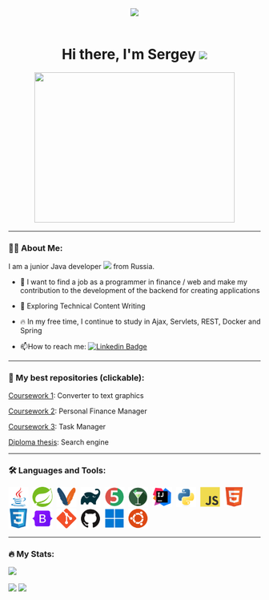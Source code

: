 <div id="header" align="center">
  <img src="https://media.giphy.com/media/M9gbBd9nbDrOTu1Mqx/giphy.gif" width="100"/>
</div>

<div id="badges" align="center">
  <img src="https://komarev.com/ghpvc/?username=sng78&style=flat-square&color=blue" alt=""/>
  <h1>
    Hi there, I'm Sergey
    <img src="https://media.giphy.com/media/hvRJCLFzcasrR4ia7z/giphy.gif" width="30px"/>
  </h1>
</div>

<div align="center">
  <img src="https://media.giphy.com/media/R03zWv5p1oNSQd91EP/giphy.gif" width="400" height="300"/>
</div>

---

### :man_technologist: About Me:

I am a junior Java developer <img src="https://media.giphy.com/media/WUlplcMpOCEmTGBtBW/giphy.gif" width="30"> from Russia.

- :telescope: I want to find a job as a programmer in finance / web and make my contribution to the development of the backend for creating applications

- :seedling: Exploring Technical Content Writing

- :fire: In my free time, I continue to study in Ajax, Servlets, REST, Docker and Spring

- :mailbox:How to reach me: [![Linkedin Badge](https://img.shields.io/badge/-Linkedin-blue?style=flat&logo=Linkedin&logoColor=white)](https://www.linkedin.com/in/sergei-gorbachev/)

---

### :bookmark_tabs: My best repositories (clickable):

[Coursework 1](https://github.com/sng78/Converter): Converter to text graphics

[Coursework 2](https://github.com/sng78/FinanceManager): Personal Finance Manager

[Coursework 3](https://github.com/sng78/TaskManager): Task Manager

[Diploma thesis](https://github.com/sng78/pcs-final-diplom): Search engine

---

### :hammer_and_wrench: Languages and Tools:
<div>
  <img src="https://github.com/devicons/devicon/blob/master/icons/java/java-original.svg" title="Java" alt="Java" width="40" height="40"/>&nbsp;
  <img src="https://github.com/devicons/devicon/blob/master/icons/spring/spring-original.svg" title="Spring" alt="Spring" width="40" height="40"/>&nbsp;
  <img src="https://github.com/sng78/SVG-icons/blob/main/Maven.svg" title="Maven" alt="Maven" width="40" height="40"/>&nbsp;
  <img src="https://github.com/devicons/devicon/blob/master/icons/gradle/gradle-plain.svg" title="Gradle" alt="Gradle" width="40" height="40"/>&nbsp;
  <img src="https://github.com/sng78/SVG-icons/blob/main/JUnit5.svg" title="JUnit5" alt="JUnit5" width="40" height="40"/>&nbsp;
  <img src="https://github.com/sng78/SVG-icons/blob/main/Mockito.svg" title="Mockito" alt="Mockito" width="40" height="40"/>&nbsp;
  <img src="https://github.com/devicons/devicon/blob/master/icons/intellij/intellij-original.svg" title="IntelliJ IDEA" alt="IntelliJ IDEA" width="40" height="40"/>&nbsp;
  <img src="https://github.com/devicons/devicon/blob/master/icons/python/python-original.svg" title="Python" alt="Python" width="40" height="40"/>&nbsp;
  <img src="https://github.com/devicons/devicon/blob/master/icons/javascript/javascript-original.svg" title="Javascript" alt="Javascript" width="40" height="40"/>&nbsp;
  <img src="https://github.com/devicons/devicon/blob/master/icons/html5/html5-original.svg" title="HTML5" alt="HTML5" width="40" height="40"/>&nbsp;
  <img src="https://github.com/devicons/devicon/blob/master/icons/css3/css3-original.svg" title="CSS3" alt="CSS3" width="40" height="40"/>&nbsp;
  <img src="https://github.com/devicons/devicon/blob/master/icons/bootstrap/bootstrap-original.svg" title="Bootstrap" alt="Bootstrap" width="40" height="40"/>&nbsp;
  <img src="https://github.com/devicons/devicon/blob/master/icons/git/git-original.svg" title="Git" alt="Git" width="40" height="40"/>&nbsp;
  <img src="https://github.com/devicons/devicon/blob/master/icons/github/github-original.svg" title="GitHub" alt="GitHub" width="40" height="40"/>&nbsp;
  <img src="https://github.com/sng78/SVG-icons/blob/main/Windows11.svg" title="Windows" alt="Windows" width="40" height="40"/>&nbsp;
  <img src="https://github.com/devicons/devicon/blob/master/icons/ubuntu/ubuntu-plain.svg" title="Ubuntu" alt="Ubuntu" width="40" height="40"/>&nbsp;
</div>

---

### :fire: My Stats:

![](https://github-profile-summary-cards.vercel.app/api/cards/profile-details?username=sng78&theme=solarized_dark)

![](https://github-profile-summary-cards.vercel.app/api/cards/most-commit-language?username=sng78&theme=solarized_dark)
![](https://github-profile-summary-cards.vercel.app/api/cards/stats?username=sng78&theme=solarized_dark)
